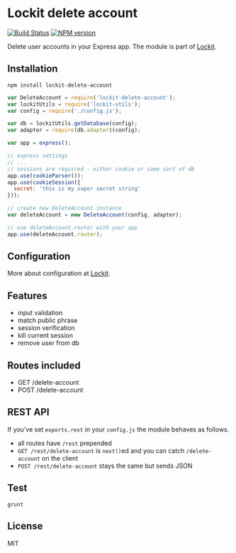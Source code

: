 # Lockit delete account

[![Build Status](https://travis-ci.org/zeMirco/lockit-delete-account.svg?branch=master)](https://travis-ci.org/zeMirco/lockit-delete-account) [![NPM version](https://badge.fury.io/js/lockit-delete-account.svg)](http://badge.fury.io/js/lockit-delete-account)

Delete user accounts in your Express app. The module is part of [Lockit](https://github.com/zeMirco/lockit).

## Installation

`npm install lockit-delete-account`

```js
var DeleteAccount = require('lockit-delete-account');
var lockitUtils = require('lockit-utils');
var config = require('./config.js');

var db = lockitUtils.getDatabase(config);
var adapter = require(db.adapter)(config);

var app = express();

// express settings
// ...
// sessions are required - either cookie or some sort of db
app.use(cookieParser());
app.use(cookieSession({
  secret: 'this is my super secret string'
}));

// create new DeleteAccount instance
var deleteAccount = new DeleteAccount(config, adapter);

// use deleteAccount.router with your app
app.use(deleteAccount.router);
```

## Configuration

More about configuration at [Lockit](https://github.com/zeMirco/lockit).

## Features

 - input validation
 - match public phrase
 - session verification
 - kill current session
 - remove user from db

## Routes included

 - GET /delete-account
 - POST /delete-account

## REST API

If you've set `exports.rest` in your `config.js` the module behaves as follows.

 - all routes have `/rest` prepended
 - `GET /rest/delete-account` is `next()`ed and you can catch `/delete-account` on the client
 - `POST /rest/delete-account` stays the same but sends JSON

## Test

`grunt`

## License

MIT
